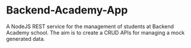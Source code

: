 # Backend-Academy-App
A NodeJS REST service for the management of students at Backend Academy school. The aim is to create a CRUD APIs for managing a mock generated data. 
